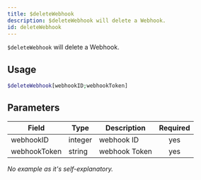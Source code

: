 ```yaml
---
title: $deleteWebhook 
description: $deleteWebhook will delete a Webhook.
id: deleteWebhook
---
```


`$deleteWebhook` will delete a Webhook.

## Usage

```php
$deleteWebhook[webhookID;webhookToken]
```

## Parameters 


| Field        | Type    | Description   | Required |
| ------------ | ------- | ------------- |:--------:|
| webhookID    | integer | webhook ID    |    yes   |
| webhookToken | string  | webhook Token |    yes   |


*No example as it's self-explanatory.*